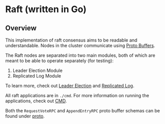 # Raft (written in Go)


## Overview

This implementation of raft consensus aims to be readable and understandable. Nodes in the cluster communicate using [Proto Buffers](./docs/ProtoBuffers.md). 

The Raft nodes are separated into two main modules, both of which are meant to be able to operate separately (for testing):

1. Leader Election Module
2. Replicated Log Module

To learn more, check out [Leader Election](./docs/LeaderElection.md) and [Replicated Log](./docs/ReplicatedLog.md).

All raft applications are in `./cmd`. For more information on running the applications, check out [CMD](./cmd/Readme.md).

Both the `RequestVoteRPC` and `AppendEntryRPC` proto buffer schemas can be found under [proto](./proto).
